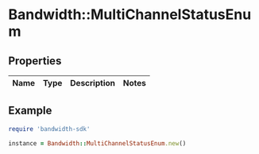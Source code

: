 # Bandwidth::MultiChannelStatusEnum

## Properties

| Name | Type | Description | Notes |
| ---- | ---- | ----------- | ----- |

## Example

```ruby
require 'bandwidth-sdk'

instance = Bandwidth::MultiChannelStatusEnum.new()
```

